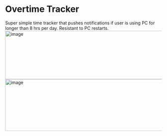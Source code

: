 # Overtime Tracker

Super simple time tracker that pushes notifications if user is using PC for longer than 8 hrs per day.
Resistant to PC restarts.
<img width="514" height="156" alt="image" src="https://github.com/user-attachments/assets/0b65206a-6e65-4906-8949-46b6669314cb" />
<img width="506" height="167" alt="image" src="https://github.com/user-attachments/assets/6bac83cc-26ef-4fb3-aeb4-4529460d59a0" />
